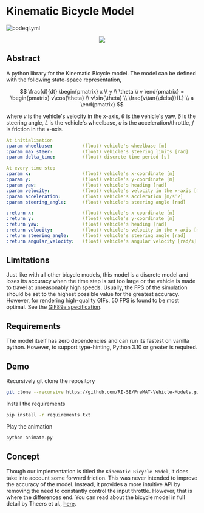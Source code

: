 # Kinematic Bicycle Model

![codeql.yml](https://github.com/winstxnhdw/KinematicBicycleModel/actions/workflows/codeql.yml/badge.svg)

<div align="center">
    <img src="resources/animation_wide.gif" />
</div>

## Abstract

A python library for the Kinematic Bicycle model. The model can be defined with the following state-space representation,

$$
\frac{d}{dt}
\begin{pmatrix}
x \\
y \\
\theta \\
v
\end{pmatrix} =
\begin{pmatrix}
v\cos{\theta} \\
v\sin{\theta} \\
\frac{v\tan{\delta}}{L} \\
a
\end{pmatrix}
$$

where $v$ is the vehicle's velocity in the x-axis, $\theta$ is the vehicle's yaw, $\delta$ is the steering angle, $L$ is the vehicle's wheelbase, $a$ is the acceleration/throttle, $f$ is friction in the x-axis.

```yaml
At initialisation
:param wheelbase:           (float) vehicle's wheelbase [m]
:param max_steer:           (float) vehicle's steering limits [rad]
:param delta_time:          (float) discrete time period [s]

At every time step  
:param x:                   (float) vehicle's x-coordinate [m]
:param y:                   (float) vehicle's y-coordinate [m]
:param yaw:                 (float) vehicle's heading [rad]
:param velocity:            (float) vehicle's velocity in the x-axis [m/s]
:param acceleration:        (float) vehicle's accleration [m/s^2]
:param steering_angle:      (float) vehicle's steering angle [rad]

:return x:                  (float) vehicle's x-coordinate [m]
:return y:                  (float) vehicle's y-coordinate [m]
:return yaw:                (float) vehicle's heading [rad]
:return velocity:           (float) vehicle's velocity in the x-axis [m/s]
:return steering_angle:     (float) vehicle's steering angle [rad]
:return angular_velocity:   (float) vehicle's angular velocity [rad/s]
```

## Limitations

Just like with all other bicycle models, this model is a discrete model and loses its accuracy when the time step is set too large or the vehicle is made to travel at unreasonably high speeds. Usually, the FPS of the simulation should be set to the highest possible value for the greatest accuracy. However, for rendering high-quality GIFs, 50 FPS is found to be most optimal. See the [GIF89a specification](https://www.w3.org/Graphics/GIF/spec-gif89a.txt).

## Requirements

The model itself has zero dependencies and can run its fastest on vanilla python. However, to support type-hinting, Python 3.10 or greater is required.

## Demo

Recursively git clone the repository

```bash
git clone --recursive https://github.com/RI-SE/PreMAT-Vehicle-Models.git
```

Install the requirements

```bash
pip install -r requirements.txt
```

Play the animation

```bash
python animate.py
```

## Concept

Though our implementation is titled the `Kinematic Bicycle Model`, it does take into account some forward friction. This was never intended to improve the accuracy of the model. Instead, it provides a more intuitive API by removing the need to constantly control the input throttle. However, that is where the differences end. You can read about the bicycle model in full detail by Theers et al., [here](https://thomasfermi.github.io/Algorithms-for-Automated-Driving/Control/BicycleModel.html).
